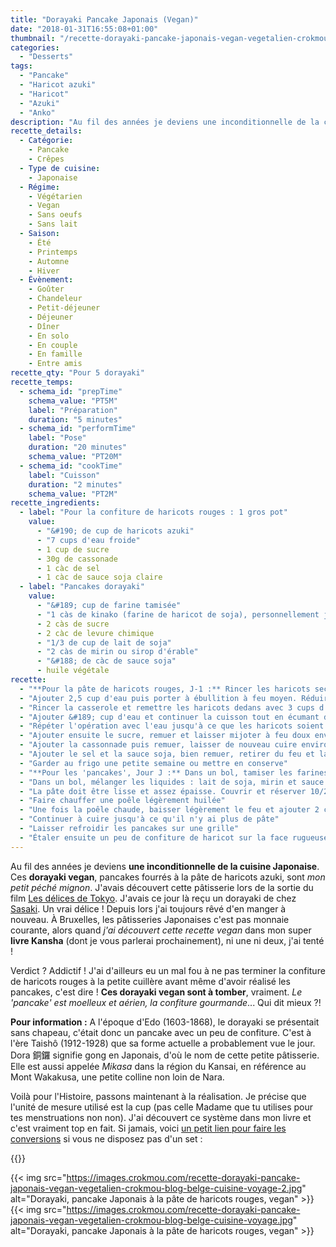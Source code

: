 ```yaml
---
title: "Dorayaki Pancake Japonais (Vegan)"
date: "2018-01-31T16:55:08+01:00"
thumbnail: "/recette-dorayaki-pancake-japonais-vegan-vegetalien-crokmou-blog-belge-cuisine-voyage-1.jpg"
categories:
  - "Desserts"
tags:
  - "Pancake"
  - "Haricot azuki"
  - "Haricot"
  - "Azuki"
  - "Anko"
description: "Au fil des années je deviens une inconditionnelle de la cuisine Japonaise. Ces dorayaki, pancakes fourrés à la pâte de haricots azuki, sont mon petit péché mignon."
recette_details:
  - Catégorie:
    - Pancake
    - Crêpes
  - Type de cuisine:
    - Japonaise
  - Régime:
    - Végétarien
    - Vegan
    - Sans oeufs
    - Sans lait
  - Saison:
    - Été
    - Printemps
    - Automne
    - Hiver
  - Évènement:
    - Goûter
    - Chandeleur
    - Petit-déjeuner
    - Déjeuner
    - Dîner
    - En solo
    - En couple
    - En famille
    - Entre amis
recette_qty: "Pour 5 dorayaki"
recette_temps:
  - schema_id: "prepTime"
    schema_value: "PT5M"
    label: "Préparation"
    duration: "5 minutes"
  - schema_id: "performTime"
    label: "Pose"
    duration: "20 minutes"
    schema_value: "PT20M"
  - schema_id: "cookTime"
    label: "Cuisson"
    duration: "2 minutes"
    schema_value: "PT2M"
recette_ingredients:
  - label: "Pour la confiture de haricots rouges : 1 gros pot"
    value:
      - "&#190; de cup de haricots azuki"
      - "7 cups d'eau froide"
      - 1 cup de sucre
      - 30g de cassonade
      - 1 càc de sel
      - 1 càc de sauce soja claire
  - label: "Pancakes dorayaki"
    value:
      - "&#189; cup de farine tamisée"
      - "1 càs de kinako (farine de haricot de soja), personnellement j'ai broyé des haricots mungo"
      - 2 càs de sucre
      - 2 càc de levure chimique
      - "1/3 de cup de lait de soja"
      - "2 càs de mirin ou sirop d'érable"
      - "&#188; de càc de sauce soja"
      - huile végétale
recette:
  - "**Pour la pâte de haricots rouges, J-1 :** Rincer les haricots secs et les placer dans une casserole d'une contenance de 3L environ."
  - "Ajouter 2,5 cup d'eau puis porter à ébullition à feu moyen. Réduire ensuite le feu et laisser cuire environ 8 minutes jusqu'à ce que l'eau prenne une belle couleur rouge. Égoutter les haricots et jeter la première eau de cuisson"
  - "Rincer la casserole et remettre les haricots dedans avec 3 cups d'eau. Faire chauffer à feu moyen et une fois que l'eau bout, baisser le feu pour n'avoir qu'un léger frémissement constant. Laisser cuire environ 40 minutes jusqu'à ce que l'eau couvre à peine les haricots"
  - "Ajouter &#189; cup d'eau et continuer la cuisson tout en écumant de temps en temps"
  - "Répéter l'opération avec l'eau jusqu'à ce que les haricots soient très tendres"
  - "Ajouter ensuite le sucre, remuer et laisser mijoter à feu doux environ 30 minutes. La sauce va devenir plus foncée"
  - "Ajouter la cassonnade puis remuer, laisser de nouveau cuire environ 5 minutes jusqu'à ce que la sauce devienne brillante"
  - "Ajouter le sel et la sauce soja, bien remuer, retirer du feu et laisser refroidir à température ambiante"
  - "Garder au frigo une petite semaine ou mettre en conserve"
  - "**Pour les 'pancakes', Jour J :** Dans un bol, tamiser les farines et la levure chimique puis ajouter le sucre et mélanger."
  - "Dans un bol, mélanger les liquides : lait de soja, mirin et sauce soja. Verser ensuite petit à petit sur la préparation sèche (farines/sucre/levure) et bien mélanger"
  - "La pâte doit être lisse et assez épaisse. Couvrir et réserver 10/20 minutes"
  - "Faire chauffer une poêle légèrement huilée"
  - "Une fois la poêle chaude, baisser légèrement le feu et ajouter 2 càs de pâte pour un dorayaki. Laisser la pâte s'étaler naturellement. Retourner le 'pancake' lorsque celui-ci fait des bulles à la surface. Retourner ensuite le pancake et laisser cuire l'autre face environ 1 minute"
  - "Continuer à cuire jusqu'à ce qu'il n'y ai plus de pâte"
  - "Laisser refroidir les pancakes sur une grille"
  - "Étaler ensuite un peu de confiture de haricot sur la face rugueuse d'un pancake puis recouvrir d'un deuxième pancake. Et voilà, le dorayaki est prêt !"
---
```


Au fil des années je deviens **une inconditionnelle de la cuisine Japonaise**. Ces **dorayaki vegan**, pancakes fourrés à la pâte de haricots azuki, sont *mon petit péché mignon*. J'avais découvert cette pâtisserie lors de la sortie du film <a href="http://www.allocine.fr/film/fichefilm_gen_cfilm=235589.html" rel="nofollow">Les délices de Tokyo</a>. J'avais ce jour là reçu un dorayaki de chez <a href="https://www.patisserie-sasaki.be/" rel="nofollow">Sasaki</a>. Un vrai délice ! Depuis lors j'ai toujours rêvé d'en manger à nouveau. À Bruxelles, les pâtisseries Japonaises c'est pas monnaie courante, alors quand *j'ai découvert cette recette vegan* dans mon super **livre Kansha** (dont je vous parlerai prochainement), ni une ni deux, j'ai tenté !

Verdict ? Addictif ! J'ai d'ailleurs eu un mal fou à ne pas terminer la confiture de haricots rouges à la petite cuillère avant même d'avoir réalisé les pancakes, c'est dire ! **Ces dorayaki vegan sont à tomber**, vraiment. *Le 'pancake' est moelleux et aérien, la confiture gourmande*... Qui dit mieux ?!

**Pour information :** A l'époque d'Edo (1603-1868), le dorayaki se présentait sans chapeau, c'était donc un pancake avec un peu de confiture. C'est à l'ère Taishô (1912-1928) que sa forme actuelle a probablement vue le jour. Dora 銅鑼 signifie gong en Japonais, d'où le nom de cette petite pâtisserie. Elle est aussi appelée *Mikasa* dans la région du Kansai, en référence au Mont Wakakusa, une petite colline non loin de Nara.

Voilà pour l'Histoire, passons maintenant à la réalisation. Je précise que l'unité de mesure utilisé est la cup (pas celle Madame que tu utilises pour tes menstruations non non). J'ai découvert ce système dans mon livre et c'est vraiment top en fait. Si jamais, voici <a href="http://www.cuisinetamere.fr/convertir-les-cup-tbsp-et-tsp-en-grammes-et-millilitres/" rel="nofollow" target="\_blank\">un petit lien pour faire les conversions</a> si vous ne disposez pas d'un set :

{{<recette>}}

{{< img src="https://images.crokmou.com/recette-dorayaki-pancake-japonais-vegan-vegetalien-crokmou-blog-belge-cuisine-voyage-2.jpg" alt="Dorayaki, pancake Japonais à la pâte de haricots rouges, vegan" >}}
{{< img src="https://images.crokmou.com/recette-dorayaki-pancake-japonais-vegan-vegetalien-crokmou-blog-belge-cuisine-voyage.jpg" alt="Dorayaki, pancake Japonais à la pâte de haricots rouges, vegan" >}}
